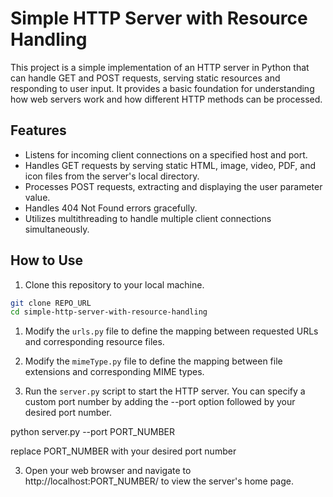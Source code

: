 # Simple HTTP Server with Resource Handling

This project is a simple implementation of an HTTP server in Python that can handle GET and POST requests, serving static resources and responding to user input. It provides a basic foundation for understanding how web servers work and how different HTTP methods can be processed.

## Features

- Listens for incoming client connections on a specified host and port.
- Handles GET requests by serving static HTML, image, video, PDF, and icon files from the server's local directory.
- Processes POST requests, extracting and displaying the user parameter value.
- Handles 404 Not Found errors gracefully.
- Utilizes multithreading to handle multiple client connections simultaneously.

## How to Use

1. Clone this repository to your local machine.

```bash
git clone REPO_URL
cd simple-http-server-with-resource-handling
```

1. Modify the `urls.py` file to define the mapping between requested URLs and corresponding resource files.
  
2. Modify the `mimeType.py` file to define the mapping between file extensions and corresponding MIME types.

3. Run the `server.py` script to start the HTTP server. You can specify a custom port number by adding the --port option followed by your desired port number.

python server.py --port PORT_NUMBER

replace PORT_NUMBER with your desired port number

3. Open your web browser and navigate to http://localhost:PORT_NUMBER/ to view the server's home page.
